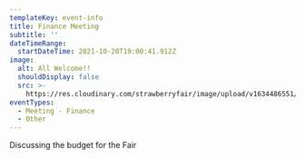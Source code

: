 ```yaml
---
templateKey: event-info
title: Finance Meeting
subtitle: ''
dateTimeRange:
  startDateTime: 2021-10-20T19:00:41.912Z
image:
  alt: All Welcome!!
  shouldDisplay: false
  src: >-
    https://res.cloudinary.com/strawberryfair/image/upload/v1634486551/Committee-pics/1-line-logo_u3ap19.png
eventTypes:
  - Meeting - Finance
  - Other
---
```

Discussing the budget for the Fair
